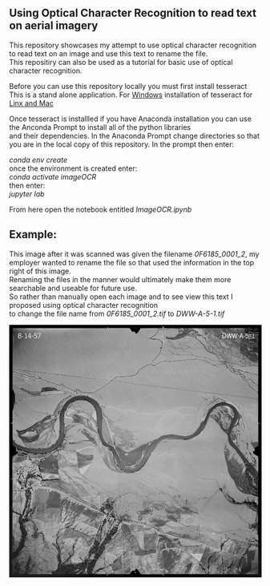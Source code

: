 ## Using Optical Character Recognition to read text on aerial imagery
This repository showcases my attempt to use optical character recognition to read text on an image and use this text to rename the file.  
This repositiry can also be used as a tutorial for basic use of optical character recognition.

Before you can use this repository locally you must first install tesseract  
This is a stand alone application. For [Windows](https://github.com/UB-Mannheim/tesseract/wiki) installation of tesseract for [Linx and Mac](https://github.com/tesseract-ocr/tesseract/wiki#windows)
 
Once tesseract is installled if you have Anaconda installation you can use the Anconda Prompt to install all of the python libraries  
and their dependencies. In the Anaconda Prompt change directories so that you are in the local copy of this repository. In the prompt then enter: 

*conda env create*  
once the environment is created enter:  
*conda activate imageOCR*  
then enter:  
*jupyter lab*

From here open the notebook entitled *ImageOCR.ipynb*

## Example:
This image after it was scanned was given the filename *0F6185_0001_2*, my employer wanted to rename the file so that used the information in the top right of this image.  
Renaming the files in the manner would ultimately make them more searchable and useable for future use.  
So rather than manually open each image and to see view this text I proposed using optical character recognition  
to change the file name from *0F6185_0001_2.tif* to *DWW-A-5-1.tif*

![Historic Scanned Forest Service Imagery](images/singleImage/0F6185_0001_2.png?raw=true)

